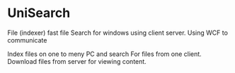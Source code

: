 # UniSearch
File (indexer) fast file Search for windows using client server.
Using WCF to communicate

Index files on one to meny PC and search For files from one client. 
Download files from server for viewing content. 






